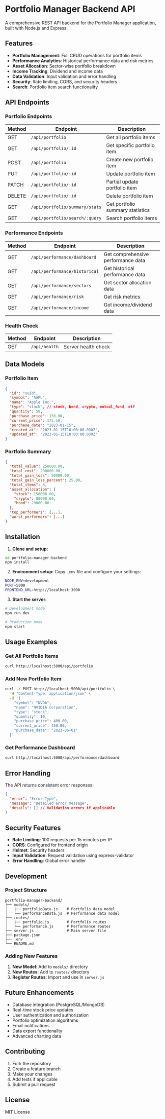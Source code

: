 # Portfolio Manager Backend API

A comprehensive REST API backend for the Portfolio Manager application, built with Node.js and Express.

## Features

- **Portfolio Management**: Full CRUD operations for portfolio items
- **Performance Analytics**: Historical performance data and risk metrics
- **Asset Allocation**: Sector-wise portfolio breakdown
- **Income Tracking**: Dividend and income data
- **Data Validation**: Input validation and error handling
- **Security**: Rate limiting, CORS, and security headers
- **Search**: Portfolio item search functionality

## API Endpoints

### Portfolio Endpoints

| Method | Endpoint | Description |
|--------|----------|-------------|
| GET | `/api/portfolio` | Get all portfolio items |
| GET | `/api/portfolio/:id` | Get specific portfolio item |
| POST | `/api/portfolio` | Create new portfolio item |
| PUT | `/api/portfolio/:id` | Update portfolio item |
| PATCH | `/api/portfolio/:id` | Partial update portfolio item |
| DELETE | `/api/portfolio/:id` | Delete portfolio item |
| GET | `/api/portfolio/summary/stats` | Get portfolio summary statistics |
| GET | `/api/portfolio/search/:query` | Search portfolio items |

### Performance Endpoints

| Method | Endpoint | Description |
|--------|----------|-------------|
| GET | `/api/performance/dashboard` | Get comprehensive performance data |
| GET | `/api/performance/historical` | Get historical performance data |
| GET | `/api/performance/sectors` | Get sector allocation data |
| GET | `/api/performance/risk` | Get risk metrics |
| GET | `/api/performance/income` | Get income/dividend data |

### Health Check

| Method | Endpoint | Description |
|--------|----------|-------------|
| GET | `/api/health` | Server health check |

## Data Models

### Portfolio Item
```json
{
  "id": "uuid",
  "symbol": "AAPL",
  "name": "Apple Inc.",
  "type": "stock", // stock, bond, crypto, mutual_fund, etf
  "quantity": 50,
  "purchase_price": 150.00,
  "current_price": 175.50,
  "purchase_date": "2023-01-15",
  "created_at": "2023-01-15T10:00:00.000Z",
  "updated_at": "2023-01-15T10:00:00.000Z"
}
```

### Portfolio Summary
```json
{
  "total_value": 250000.00,
  "total_cost": 200000.00,
  "total_gain_loss": 50000.00,
  "total_gain_loss_percent": 25.00,
  "total_items": 8,
  "asset_allocation": {
    "stock": 150000.00,
    "crypto": 80000.00,
    "bond": 20000.00
  },
  "top_performers": [...],
  "worst_performers": [...]
}
```

## Installation

1. **Clone and setup:**
```bash
cd portfolio-manager-backend
npm install
```

2. **Environment setup:**
Copy `.env` file and configure your settings:
```bash
NODE_ENV=development
PORT=5000
FRONTEND_URL=http://localhost:3000
```

3. **Start the server:**
```bash
# Development mode
npm run dev

# Production mode
npm start
```

## Usage Examples

### Get All Portfolio Items
```bash
curl http://localhost:5000/api/portfolio
```

### Add New Portfolio Item
```bash
curl -X POST http://localhost:5000/api/portfolio \
  -H "Content-Type: application/json" \
  -d '{
    "symbol": "NVDA",
    "name": "NVIDIA Corporation",
    "type": "stock",
    "quantity": 10,
    "purchase_price": 400.00,
    "current_price": 450.00,
    "purchase_date": "2023-06-01"
  }'
```

### Get Performance Dashboard
```bash
curl http://localhost:5000/api/performance/dashboard
```

## Error Handling

The API returns consistent error responses:

```json
{
  "error": "Error Type",
  "message": "Detailed error message",
  "details": [] // Validation errors if applicable
}
```

## Security Features

- **Rate Limiting**: 100 requests per 15 minutes per IP
- **CORS**: Configured for frontend origin
- **Helmet**: Security headers
- **Input Validation**: Request validation using express-validator
- **Error Handling**: Global error handler

## Development

### Project Structure
```
portfolio-manager-backend/
├── models/
│   ├── portfolioData.js    # Portfolio data model
│   └── performanceData.js  # Performance data model
├── routes/
│   ├── portfolio.js        # Portfolio routes
│   └── performance.js      # Performance routes
├── server.js               # Main server file
├── package.json
├── .env
└── README.md
```

### Adding New Features

1. **New Model**: Add to `models/` directory
2. **New Routes**: Add to `routes/` directory
3. **Register Routes**: Import and use in `server.js`

## Future Enhancements

- Database integration (PostgreSQL/MongoDB)
- Real-time stock price updates
- User authentication and authorization
- Portfolio optimization algorithms
- Email notifications
- Data export functionality
- Advanced charting data

## Contributing

1. Fork the repository
2. Create a feature branch
3. Make your changes
4. Add tests if applicable
5. Submit a pull request

## License

MIT License
